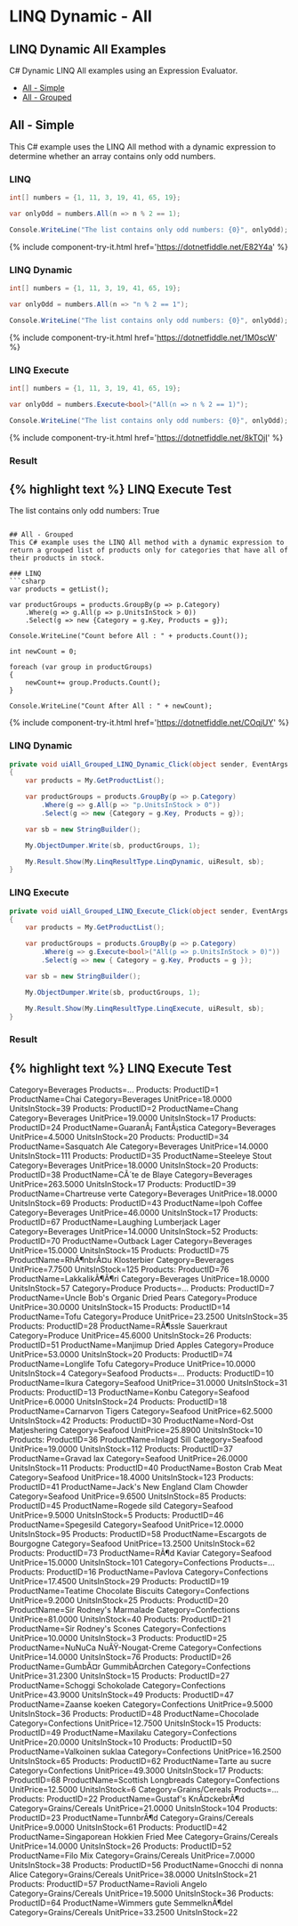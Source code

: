 # LINQ Dynamic - All

## LINQ Dynamic All Examples
C# Dynamic LINQ All examples using an Expression Evaluator.

- [All - Simple](#all---simple)
- [All - Grouped](#all---grouped)

## All - Simple
This C# example uses the LINQ All method with a dynamic expression to determine whether an array contains only odd numbers.

### LINQ
```csharp
int[] numbers = {1, 11, 3, 19, 41, 65, 19};

var onlyOdd = numbers.All(n => n % 2 == 1);

Console.WriteLine("The list contains only odd numbers: {0}", onlyOdd);
```
{% include component-try-it.html href='https://dotnetfiddle.net/E82Y4a' %}

### LINQ Dynamic
```csharp
int[] numbers = {1, 11, 3, 19, 41, 65, 19};

var onlyOdd = numbers.All(n => "n % 2 == 1");

Console.WriteLine("The list contains only odd numbers: {0}", onlyOdd);
```
{% include component-try-it.html href='https://dotnetfiddle.net/1M0scW' %}

### LINQ Execute
```csharp
int[] numbers = {1, 11, 3, 19, 41, 65, 19};

var onlyOdd = numbers.Execute<bool>("All(n => n % 2 == 1)");

Console.WriteLine("The list contains only odd numbers: {0}", onlyOdd);
```
{% include component-try-it.html href='https://dotnetfiddle.net/8kTOjI' %}

### Result
{% highlight text %}
LINQ Execute Test
------------------------------
The list contains only odd numbers: True

```

## All - Grouped
This C# example uses the LINQ All method with a dynamic expression to return a grouped list of products only for categories that have all of their products in stock.

### LINQ
```csharp
var products = getList();

var productGroups = products.GroupBy(p => p.Category)
	.Where(g => g.All(p => p.UnitsInStock > 0))
	.Select(g => new {Category = g.Key, Products = g});

Console.WriteLine("Count before All : " + products.Count());

int newCount = 0;

foreach (var group in productGroups) 
{
	newCount+= group.Products.Count();
}

Console.WriteLine("Count After All : " + newCount);
```
{% include component-try-it.html href='https://dotnetfiddle.net/COqjUY' %}

### LINQ Dynamic
```csharp
private void uiAll_Grouped_LINQ_Dynamic_Click(object sender, EventArgs e)
{
	var products = My.GetProductList();

	var productGroups = products.GroupBy(p => p.Category)
		.Where(g => g.All(p => "p.UnitsInStock > 0"))
		.Select(g => new {Category = g.Key, Products = g});

	var sb = new StringBuilder();

	My.ObjectDumper.Write(sb, productGroups, 1);

	My.Result.Show(My.LinqResultType.LinqDynamic, uiResult, sb);
}
```

### LINQ Execute
```csharp
private void uiAll_Grouped_LINQ_Execute_Click(object sender, EventArgs e)
{
	var products = My.GetProductList();

	var productGroups = products.GroupBy(p => p.Category)
		.Where(g => g.Execute<bool>("All(p => p.UnitsInStock > 0)"))
		.Select(g => new { Category = g.Key, Products = g });

	var sb = new StringBuilder();

	My.ObjectDumper.Write(sb, productGroups, 1);

	My.Result.Show(My.LinqResultType.LinqExecute, uiResult, sb);
}
```

### Result
{% highlight text %}
LINQ Execute Test
------------------------------
Category=Beverages      Products=... 
  Products: ProductID=1  ProductName=Chai        Category=Beverages      UnitPrice=18.0000      UnitsInStock=39 
  Products: ProductID=2  ProductName=Chang      Category=Beverages      UnitPrice=19.0000      UnitsInStock=17 
  Products: ProductID=24  ProductName=GuaranÃ¡ FantÃ¡stica  Category=Beverages      UnitPrice=4.5000        UnitsInStock=20 
  Products: ProductID=34  ProductName=Sasquatch Ale      Category=Beverages      UnitPrice=14.0000      UnitsInStock=111 
  Products: ProductID=35  ProductName=Steeleye Stout      Category=Beverages      UnitPrice=18.0000      UnitsInStock=20 
  Products: ProductID=38  ProductName=CÃ´te de Blaye      Category=Beverages      UnitPrice=263.5000      UnitsInStock=17 
  Products: ProductID=39  ProductName=Chartreuse verte    Category=Beverages      UnitPrice=18.0000      UnitsInStock=69 
  Products: ProductID=43  ProductName=Ipoh Coffee        Category=Beverages      UnitPrice=46.0000      UnitsInStock=17 
  Products: ProductID=67  ProductName=Laughing Lumberjack Lager  Category=Beverages      UnitPrice=14.0000      UnitsInStock=52 
  Products: ProductID=70  ProductName=Outback Lager      Category=Beverages      UnitPrice=15.0000      UnitsInStock=15 
  Products: ProductID=75  ProductName=RhÃ¶nbrÃ¤u Klosterbier        Category=Beverages      UnitPrice=7.7500        UnitsInStock=125 
  Products: ProductID=76  ProductName=LakkalikÃ¶Ã¶ri        Category=Beverages      UnitPrice=18.0000      UnitsInStock=57 
Category=Produce        Products=... 
  Products: ProductID=7  ProductName=Uncle Bob's Organic Dried Pears    Category=Produce        UnitPrice=30.0000      UnitsInStock=15 
  Products: ProductID=14  ProductName=Tofu        Category=Produce        UnitPrice=23.2500      UnitsInStock=35 
  Products: ProductID=28  ProductName=RÃ¶ssle Sauerkraut  Category=Produce        UnitPrice=45.6000      UnitsInStock=26 
  Products: ProductID=51  ProductName=Manjimup Dried Apples      Category=Produce        UnitPrice=53.0000      UnitsInStock=20 
  Products: ProductID=74  ProductName=Longlife Tofu      Category=Produce        UnitPrice=10.0000      UnitsInStock=4 
Category=Seafood        Products=... 
  Products: ProductID=10  ProductName=Ikura      Category=Seafood        UnitPrice=31.0000      UnitsInStock=31 
  Products: ProductID=13  ProductName=Konbu      Category=Seafood        UnitPrice=6.0000        UnitsInStock=24 
  Products: ProductID=18  ProductName=Carnarvon Tigers    Category=Seafood        UnitPrice=62.5000      UnitsInStock=42 
  Products: ProductID=30  ProductName=Nord-Ost Matjeshering      Category=Seafood        UnitPrice=25.8900      UnitsInStock=10 
  Products: ProductID=36  ProductName=Inlagd Sill        Category=Seafood        UnitPrice=19.0000      UnitsInStock=112 
  Products: ProductID=37  ProductName=Gravad lax  Category=Seafood        UnitPrice=26.0000      UnitsInStock=11 
  Products: ProductID=40  ProductName=Boston Crab Meat    Category=Seafood        UnitPrice=18.4000      UnitsInStock=123 
  Products: ProductID=41  ProductName=Jack's New England Clam Chowder    Category=Seafood        UnitPrice=9.6500        UnitsInStock=85 
  Products: ProductID=45  ProductName=Rogede sild        Category=Seafood        UnitPrice=9.5000        UnitsInStock=5 
  Products: ProductID=46  ProductName=Spegesild  Category=Seafood        UnitPrice=12.0000      UnitsInStock=95 
  Products: ProductID=58  ProductName=Escargots de Bourgogne      Category=Seafood        UnitPrice=13.2500      UnitsInStock=62 
  Products: ProductID=73  ProductName=RÃ¶d Kaviar  Category=Seafood        UnitPrice=15.0000      UnitsInStock=101 
Category=Confections    Products=... 
  Products: ProductID=16  ProductName=Pavlova    Category=Confections    UnitPrice=17.4500      UnitsInStock=29 
  Products: ProductID=19  ProductName=Teatime Chocolate Biscuits  Category=Confections    UnitPrice=9.2000        UnitsInStock=25 
  Products: ProductID=20  ProductName=Sir Rodney's Marmalade      Category=Confections    UnitPrice=81.0000      UnitsInStock=40 
  Products: ProductID=21  ProductName=Sir Rodney's Scones        Category=Confections    UnitPrice=10.0000      UnitsInStock=3 
  Products: ProductID=25  ProductName=NuNuCa NuÃŸ-Nougat-Creme    Category=Confections    UnitPrice=14.0000      UnitsInStock=76 
  Products: ProductID=26  ProductName=GumbÃ¤r GummibÃ¤rchen        Category=Confections    UnitPrice=31.2300      UnitsInStock=15 
  Products: ProductID=27  ProductName=Schoggi Schokolade  Category=Confections    UnitPrice=43.9000      UnitsInStock=49 
  Products: ProductID=47  ProductName=Zaanse koeken      Category=Confections    UnitPrice=9.5000        UnitsInStock=36 
  Products: ProductID=48  ProductName=Chocolade  Category=Confections    UnitPrice=12.7500      UnitsInStock=15 
  Products: ProductID=49  ProductName=Maxilaku    Category=Confections    UnitPrice=20.0000      UnitsInStock=10 
  Products: ProductID=50  ProductName=Valkoinen suklaa    Category=Confections    UnitPrice=16.2500      UnitsInStock=65 
  Products: ProductID=62  ProductName=Tarte au sucre      Category=Confections    UnitPrice=49.3000      UnitsInStock=17 
  Products: ProductID=68  ProductName=Scottish Longbreads        Category=Confections    UnitPrice=12.5000      UnitsInStock=6 
Category=Grains/Cereals        Products=... 
  Products: ProductID=22  ProductName=Gustaf's KnÃ¤ckebrÃ¶d        Category=Grains/Cereals        UnitPrice=21.0000      UnitsInStock=104 
  Products: ProductID=23  ProductName=TunnbrÃ¶d    Category=Grains/Cereals        UnitPrice=9.0000        UnitsInStock=61 
  Products: ProductID=42  ProductName=Singaporean Hokkien Fried Mee      Category=Grains/Cereals        UnitPrice=14.0000      UnitsInStock=26 
  Products: ProductID=52  ProductName=Filo Mix    Category=Grains/Cereals        UnitPrice=7.0000        UnitsInStock=38 
  Products: ProductID=56  ProductName=Gnocchi di nonna Alice      Category=Grains/Cereals        UnitPrice=38.0000      UnitsInStock=21 
  Products: ProductID=57  ProductName=Ravioli Angelo      Category=Grains/Cereals        UnitPrice=19.5000      UnitsInStock=36 
  Products: ProductID=64  ProductName=Wimmers gute SemmelknÃ¶del  Category=Grains/Cereals        UnitPrice=33.2500      UnitsInStock=22

```
